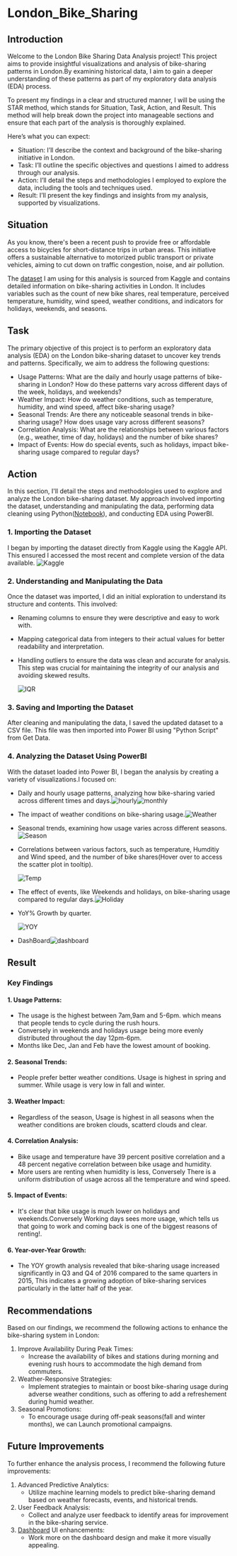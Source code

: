 # London_Bike_Sharing
## Introduction
Welcome to the London Bike Sharing Data Analysis project! This project aims to provide insightful visualizations and analysis of bike-sharing patterns in London.By examining historical data, I aim to gain a deeper understanding of these patterns as part of my exploratory data analysis (EDA) process.

To present my findings in a clear and structured manner, I will be using the STAR method, which stands for Situation, Task, Action, and Result. This method will help break down the project into manageable sections and ensure that each part of the analysis is thoroughly explained.

Here’s what you can expect:
* Situation: I’ll describe the context and background of the bike-sharing initiative in London.
* Task: I’ll outline the specific objectives and questions I aimed to address through our analysis.
* Action: I’ll detail the steps and methodologies I employed to explore the data, including the tools and techniques used.
* Result: I’ll present the key findings and insights from my analysis, supported by visualizations.

## Situation
As you know, there's been a recent push to provide free or affordable access to bicycles for short-distance trips in urban areas. This initiative offers a sustainable alternative to motorized public transport or private vehicles, aiming to cut down on traffic congestion, noise, and air pollution.

The [dataset](https://www.kaggle.com/datasets/hmavrodiev/london-bike-sharing-dataset/data) I am using for this analysis is sourced from Kaggle and contains detailed information on bike-sharing activities in London. It includes variables such as the count of new bike shares, real temperature, perceived temperature, humidity, wind speed, weather conditions, and indicators for holidays, weekends, and seasons.

## Task
The primary objective of this project is to perform an exploratory data analysis (EDA) on the London bike-sharing dataset to uncover key trends and patterns. Specifically, we aim to address the following questions:
* Usage Patterns: What are the daily and hourly usage patterns of bike-sharing in London? How do these patterns vary across different days of the week, holidays, and weekends?
* Weather Impact: How do weather conditions, such as temperature, humidity, and wind speed, affect bike-sharing usage?
* Seasonal Trends: Are there any noticeable seasonal trends in bike-sharing usage? How does usage vary across different seasons?
* Correlation Analysis: What are the relationships between various factors (e.g., weather, time of day, holidays) and the number of bike shares?
* Impact of Events: How do special events, such as holidays, impact bike-sharing usage compared to regular days?

## Action
In this section, I'll detail the steps and methodologies used to explore and analyze the London bike-sharing dataset. My approach involved importing the dataset, understanding and manipulating the data, performing data cleaning using Python([Notebook](https://github.com/MAhmOud-iBRahiim/London_Bike_Sharing/blob/main/Bikes.ipynb)), and conducting EDA using PowerBI.
### 1. Importing the Dataset
I began by importing the dataset directly from Kaggle using the Kaggle API. This ensured I accessed the most recent and complete version of the data available.
![Kaggle](https://github.com/MAhmOud-iBRahiim/London_Bike_Sharing/blob/main/Images/Kaggle.png)
### 2. Understanding and Manipulating the Data
Once the dataset was imported, I did an initial exploration to understand its structure and contents. This involved:

* Renaming columns to ensure they were descriptive and easy to work with.
* Mapping categorical data from integers to their actual values for better readability and interpretation.
* Handling outliers to ensure the data was clean and accurate for analysis. This step was crucial for maintaining the integrity of our analysis and avoiding skewed results.

    ![IQR](https://github.com/MAhmOud-iBRahiim/London_Bike_Sharing/blob/main/Images/IQR.png)
### 3. Saving and Importing the Dataset
After cleaning and manipulating the data, I saved the updated dataset to a CSV file. This file was then imported into Power BI using "Python Script" from Get Data.
### 4. Analyzing the Dataset Using PowerBI
With the dataset loaded into Power BI, I began the analysis by creating a variety of visualizations.I focused on:
* Daily and hourly usage patterns, analyzing how bike-sharing varied across different times and days.![hourly](https://github.com/MAhmOud-iBRahiim/London_Bike_Sharing/blob/main/Images/hourly%20trend.png)![monthly](https://github.com/MAhmOud-iBRahiim/London_Bike_Sharing/blob/main/Images/Moving%20Total.png)
* The impact of weather conditions on bike-sharing usage.![Weather](https://github.com/MAhmOud-iBRahiim/London_Bike_Sharing/blob/main/Images/weather.png)
* Seasonal trends, examining how usage varies across different seasons.![Season](https://github.com/MAhmOud-iBRahiim/London_Bike_Sharing/blob/main/Images/Season.png)
* Correlations between various factors, such as temperature, Humditiy and Wind speed, and the number of bike shares(Hover over to access the scatter plot in tooltip).

    ![Temp](https://github.com/MAhmOud-iBRahiim/London_Bike_Sharing/blob/main/Images/Cor_Temp.png)
* The effect of events, like Weekends and holidays, on bike-sharing usage compared to regular days.![Holiday](https://github.com/MAhmOud-iBRahiim/London_Bike_Sharing/blob/main/Images/holidays%20rides.png)
* YoY% Growth by quarter.

     ![YOY](https://github.com/MAhmOud-iBRahiim/London_Bike_Sharing/blob/main/Images/YOY.png)
* DashBoard![dashboard](https://github.com/MAhmOud-iBRahiim/London_Bike_Sharing/blob/main/Dashborad.png)

## Result
### Key Findings
#### 1. Usage Patterns:
* The usage is the highest between 7am,9am and 5-6pm. which means that people tends to cycle during the rush hours.
* Conversely in weekends and holidays usage being more evenly distributed throughout the day 12pm-6pm.
* Months like Dec, Jan and Feb have the lowest amount of booking.
#### 2. Seasonal Trends:
* People prefer better weather conditions. Usage is highest in spring and summer. While usage is very low in fall and winter.
#### 3. Weather Impact:
* Regardless of the season, Usage is highest in all seasons when the weather conditions are broken clouds, scatterd clouds and clear.
#### 4. Correlation Analysis:
* Bike usage and temperature have 39 percent positive correlation and a 48 percent negative correlation between bike usage and humidity.
* More users are renting when humidity is less, Conversely There is a uniform distribution of usage across all the temperature and wind speed.
#### 5. Impact of Events:
* It's clear that bike usage is much lower on holidays and weekends.Conversely Working days sees more usage, which tells us that going to work and coming back is one of the biggest reasons of renting!.
#### 6. Year-over-Year Growth:
* The YOY growth analysis revealed that bike-sharing usage increased significantly in Q3 and Q4 of 2016 compared to the same quarters in 2015, This indicates a growing adoption of bike-sharing services particularly in the latter half of the year.

## Recommendations
Based on our findings, we recommend the following actions to enhance the bike-sharing system in London:

1. Improve Availability During Peak Times:
    * Increase the availability of bikes and stations during morning and evening rush hours to accommodate the high demand from commuters.
2. Weather-Responsive Strategies: 
    * Implement strategies to maintain or boost bike-sharing usage during adverse weather conditions, such as offering to add a refreshement during humid weather.
3. Seasonal Promotions:
    * To encourage usage during off-peak seasons(fall and winter months), we can Launch promotional campaigns.

## Future Improvements
To further enhance the analysis process, I recommend the following future improvements:
1. Advanced Predictive Analytics:
    * Utilize machine learning models to predict bike-sharing demand based on weather forecasts, events, and historical trends.
2. User Feedback Analysis:
    * Collect and analyze user feedback to identify areas for improvement in the bike-sharing service.
3. [Dashboard](https://github.com/MAhmOud-iBRahiim/London_Bike_Sharing/blob/main/Dashborad.png) UI enhancements:
    * Work more on the dashboard design and make it more visually appealing.      
